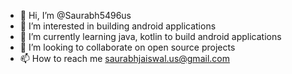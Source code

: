 - 👋 Hi, I’m @Saurabh5496us
- 👀 I’m interested in building android applications
- 🌱 I’m currently learning java, kotlin to build android applications
- 💞️ I’m looking to collaborate on open source projects
- 📫 How to reach me saurabhjaiswal.us@gmail.com

<!---
Saurabh5496us/Saurabh5496us is a ✨ special ✨ repository because its `README.md` (this file) appears on your GitHub profile.
You can click the Preview link to take a look at your changes.
--->

